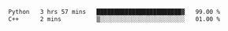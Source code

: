 <!--START_SECTION:waka-->

```txt
Python   3 hrs 57 mins   ████████████████████████▓   99.00 %
C++      2 mins          ▒░░░░░░░░░░░░░░░░░░░░░░░░   01.00 %
```

<!--END_SECTION:waka-->

